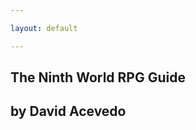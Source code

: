 ```yaml
---

layout: default

---
```

<section class="hero is-medium is-primary is-bold">
  <div class="hero-body">
    <div class="container">
      <h1 class="title">
        The Ninth World RPG Guide
      </h1>
      <h2 class="subtitle">
        by David Acevedo
      </h2>
    </div>
  </div>
</section>

<!-- <section class="hero is-link is-fullheight-with-navbar">
  <div class="hero-body">
    <div class="container">
      <p class="title">
        Fullheight hero with navbar
      </p>
    </div>
  </div>
</section> -->